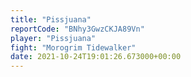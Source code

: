 ```yaml
---
title: "Pissjuana"
reportCode: "BNhy3GwzCKJA89Vn"
player: "Pissjuana"
fight: "Morogrim Tidewalker"
date: 2021-10-24T19:01:26.673000+00:00
---
```

